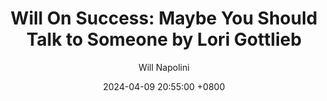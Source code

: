 ---
title: "Will On Success: Maybe You Should Talk to Someone by Lori Gottlieb"
author: Will Napolini
date: 2024-04-09 20:55:00 +0800
categories: [Mindset, Book-summaries]
tags:
  [
    maybe-you-should-talk-to-someone,
    lori-gottlieb,
    psychology,
    therapy,
    mental-health,
    self-help,
    therapist,
    empathy,
    communication,
    human-connection,
    healing,
    life-lessons,
    personal-growth,
    counseling,
    psychotherapy
  ]
image: https://pbs.twimg.com/media/GO11WHcWgAEfSXP?format=jpg&name=large
alt: "Will On Success: Maybe You Should Talk to Someone by Lori Gottlieb"
fallback:
  -
  # Replace with the URL of your backup image
  -
  # Replace with the URL of your backup image
---